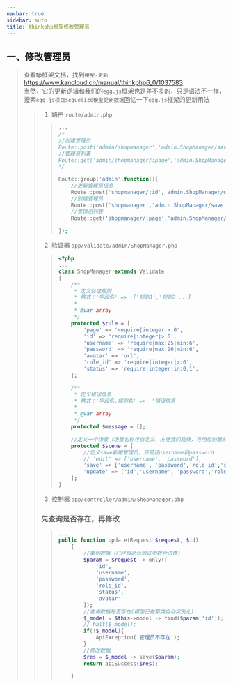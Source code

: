 ```yaml
---
navbar: true
sidebar: auto
title: thinkphp框架修改管理员
---
```


## 一、修改管理员
> 查看tp框架文档，找到`模型-更新`<https://www.kancloud.cn/manual/thinkphp6_0/1037583> <br/>
> 当然，它的更新逻辑和我们的`egg.js`框架也是差不多的，只是语法不一样，搜索`egg.js项目sequelize模型更新数据`回忆一下`egg.js`框架的更新用法<br/>
>> 1. 路由 `route/admin.php`
>>> ```php
>>> ...
>>> /*
>>> //创建管理员
>>> Route::post('admin/shopmanager','admin.ShopManager/save');
>>> //管理员列表
>>> Route::get('admin/shopmanager/:page','admin.ShopManager/index');
>>> */
>>> 
>>> Route::group('admin',function(){
>>>     //更新管理员信息
>>>     Route::post('shopmanager/:id','admin.ShopManager/update');
>>>     //创建管理员
>>>     Route::post('shopmanager','admin.ShopManager/save');
>>>     //管理员列表
>>>     Route::get('shopmanager/:page','admin.ShopManager/index');
>>>     
>>> });
>>>```
>> 2. 验证器 `app/validate/admin/ShopManager.php`
>>> ```php
>>> <?php
>>> ...
>>> class ShopManager extends Validate
>>> {
>>>     /**
>>>      * 定义验证规则
>>>      * 格式：'字段名' =>  ['规则1','规则2'...]
>>>      *
>>>      * @var array
>>>      */
>>>     protected $rule = [
>>>         'page' => 'require|integer|>:0',
>>>         'id' => 'require|integer|>:0',
>>>         'username' => 'require|max:25|min:6',
>>>         'password' => 'require|max:20|min:6',
>>>         'avatar' => 'url',
>>>         'role_id' => 'require|integer|>:0',
>>>         'status' => 'require|integer|in:0,1',
>>>     ];
>>> 
>>>     /**
>>>      * 定义错误信息
>>>      * 格式：'字段名.规则名' =>  '错误信息'
>>>      *
>>>      * @var array
>>>      */
>>>     protected $message = [];
>>> 
>>>     //定义一个场景（场景名称可自定义，方便我们观察，可用控制器的方法名称）
>>>     protected $scene = [
>>>         //定义save新增管理员，只验证username和password
>>>         // 'edit' => ['username', 'password'],
>>>         'save' => ['username', 'password','role_id','status','avatar'],
>>>         'update' => ['id','username', 'password','role_id','status','avatar'],
>>>     ];
>>> }
>>> 
>>>```
>> 3. 控制器 `app/controller/admin/ShopManager.php`
>> ### 先查询是否存在，再修改
>>> ```php
>>> ...
>>> public function update(Request $request, $id)
>>>     {
>>>         //拿到数据（已经自动化验证参数合法性）
>>>         $param = $request -> only([
>>>             'id',
>>>             'username',
>>>             'password',
>>>             'role_id',
>>>             'status',
>>>             'avatar'
>>>         ]);
>>>         //查询数据是否存在(模型已在基类自动实例化)
>>>         $_model = $this->model -> find($param['id']);
>>>         // halt($_model);
>>>         if(!$_model){
>>>             ApiException('管理员不存在');
>>>         }
>>>         //修改数据
>>>         $res = $_model -> save($param);
>>>         return apiSuccess($res);
>>> 
>>>     }
>>>```